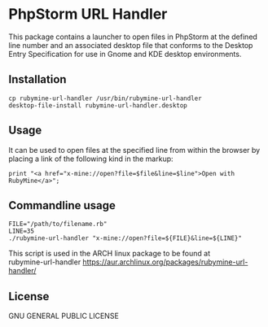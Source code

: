 # PhpStorm URL Handler

This package contains a launcher to open files in PhpStorm at the defined line
number and an associated desktop file that conforms to the Desktop Entry
Specification for use in Gnome and KDE desktop environments.

## Installation

    cp rubymine-url-handler /usr/bin/rubymine-url-handler
    desktop-file-install rubymine-url-handler.desktop

## Usage

It can be used to open files at the specified line from within the browser by 
placing a link of the following kind in the markup:

    print "<a href="x-mine://open?file=$file&line=$line">Open with RubyMine</a>";

## Commandline usage

    FILE="/path/to/filename.rb"
    LINE=35
    ./rubymine-url-handler "x-mine://open?file=${FILE}&line=${LINE}"

This script is used in the ARCH linux package to be found at  
rubymine-url-handler https://aur.archlinux.org/packages/rubymine-url-handler/

## License

GNU GENERAL PUBLIC LICENSE
